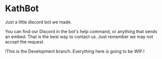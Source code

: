 # KathBot

Just a little discord bot we made.

You can find our Discord in the bot's help command, or anything that sends an embed. That is the best way to contact us. Just remember we may not accept the request.

!This is the Development branch. Everything here is going to be WIP.!
